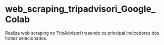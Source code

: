# web_scraping_tripadvisori_Google_Colab
 Realiza web scraping no TripAdvisori trasendo os principai indicadores dos hoteis selecionados. 
